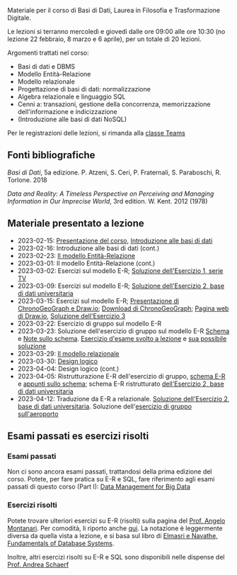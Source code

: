 Materiale per il corso di Basi di Dati, Laurea in Filosofia e Trasformazione Digitale.

Le lezioni si terranno mercoledì e giovedì dalle ore 09:00 alle ore 10:30 (no lezione 22 febbraio, 8 marzo e 6 aprile), per un totale di 20 lezioni.

Argomenti trattati nel corso:
 - Basi di dati e DBMS
 - Modello Entità-Relazione
 - Modello relazionale
 - Progettazione di basi di dati: normalizzazione
 - Algebra relazionale e linguaggio SQL
 - Cenni a: transazioni, gestione della concorrenza, memorizzazione dell'informazione e indicizzazione
 - (Introduzione alle basi di dati NoSQL)
 
 Per le registrazioni delle lezioni, si rimanda alla [classe Teams]( https://teams.microsoft.com/l/channel/19%3aDR6bX1SbV4vSHmwsRGoa5bfkltc87hKzwS_Lg7upfpk1%40thread.tacv2/Generale?groupId=15ef81e6-971e-4207-bb51-a61c12785a63&tenantId=6e6ade15-296c-4224-ac58-1c8ec2fd53a8)
 
## Fonti bibliografiche

_Basi di Dati_, 5a edizione. P. Atzeni, S.
Ceri, P. Fraternali, S. Paraboschi, R. Torlone. 2018

_Data and Reality: A Timeless Perspective
on Perceiving and Managing Information in Our Imprecise
World_, 3rd edition. W. Kent. 2012 (1978)


## Materiale presentato a lezione

- 2023-02-15: [Presentazione del corso](https://github.com/dslab-uniud/teaching/blob/main/courses/Basi%20di%20Dati%20(DIUM)/Basi_di_Dati___0___Informazioni_sul_corso.pdf), [Introduzione alle basi di dati](https://github.com/dslab-uniud/teaching/blob/main/courses/Basi%20di%20Dati%20(DIUM)/Basi_di_Dati___1___Introduction.pdf)
- 2023-02-16: Introduzione alle basi di dati (cont.)
- 2023-02-23: [Il modello Entità-Relazione](https://github.com/dslab-uniud/teaching/blob/main/courses/Basi%20di%20Dati%20(DIUM)/Basi_di_Dati___2___ER_Model.pdf)
- 2023-03-01: Il modello Entità-Relazione (cont.)
- 2023-03-02: Esercizi sul modello E-R; [Soluzione dell'Esercizio 1, serie TV](https://github.com/dslab-uniud/teaching/blob/main/courses/Basi%20di%20Dati%20(DIUM)/esercizio_1.png)
- 2023-03-09: Esercizi sul modello E-R; [Soluzione dell'Esercizio 2, base di dati universitaria](https://github.com/dslab-uniud/teaching/blob/main/courses/Basi%20di%20Dati%20(DIUM)/esercizio_2.jpg)
- 2023-03-15: Esercizi sul modello E-R; [Presentazione di ChronoGeoGraph e Draw.io](https://github.com/dslab-uniud/teaching/blob/main/courses/Basi%20di%20Dati%20(DIUM)/Basi_di_Dati___3___ChronoGeoGraph_e_Draw_io.pdf); [Download di ChronoGeoGraph](https://github.com/dslab-uniud/teaching/blob/main/courses/Data%20Management%20for%20Big%20Data/2021-2022/ChronoGeoGraph_Wrapped.jar); [Pagina web di Draw.io](https://app.diagrams.net/), [Soluzione dell'Esercizio 3](https://github.com/dslab-uniud/teaching/blob/main/courses/Basi%20di%20Dati%20(DIUM)/esercizio_3.png)
- 2023-03-22: Esercizio di gruppo sul modello E-R
- 2023-03-23: Soluzione dell'esercizio di gruppo sul modello E-R [Schema](https://github.com/dslab-uniud/teaching/blob/main/courses/Basi%20di%20Dati%20(DIUM)/0_ER.png) e [Note sullo schema](https://github.com/dslab-uniud/teaching/blob/main/courses/Basi%20di%20Dati%20(DIUM)/0_ER_appunti.txt). [Esercizio d'esame svolto a lezione](https://github.com/dslab-uniud/teaching/blob/main/courses/Data%20Management%20for%20Big%20Data/2020-2021/test_II.pdf) e [sua possibile soluzione](https://github.com/dslab-uniud/teaching/blob/main/courses/Basi%20di%20Dati%20(DIUM)/soluzione_esercizio_esame.pdf)
- 2023-03-29: [Il modello relazionale](https://github.com/dslab-uniud/teaching/blob/main/courses/Basi%20di%20Dati%20(DIUM)/Basi_di_Dati___4___Relational_model_bis.pdf)
- 2023-03-30: [Design logico](https://github.com/dslab-uniud/teaching/blob/main/courses/Basi%20di%20Dati%20(DIUM)/Basi_di_Dati___5___Logical_design.pdf)
- 2023-04-04: Design logico (cont.)
- 2023-04-05: Ristrutturazione E-R dell'esercizio di gruppo, [schema E-R](https://github.com/dslab-uniud/teaching/blob/main/courses/Basi%20di%20Dati%20(DIUM)/1_ER_ristrutturato.png) e [appunti sullo schema](https://github.com/dslab-uniud/teaching/blob/main/courses/Basi%20di%20Dati%20(DIUM)/1_ER_ristrutturato_appunti.txt); schema E-R ristrutturato [dell'Esercizio 2, base di dati universitaria](https://github.com/dslab-uniud/teaching/blob/main/courses/Basi%20di%20Dati%20(DIUM)/esercizio_2_ristrutturato.pdf)
- 2023-04-12: Traduzione da E-R a relazionale. [Soluzione dell'Esercizio 2, base di dati universitaria](https://github.com/dslab-uniud/teaching/blob/main/courses/Basi%20di%20Dati%20(DIUM)/Esercizio%20Uni%20relazionale.png). Soluzione dell'[esercizio di gruppo sull'aeroporto](https://github.com/dslab-uniud/teaching/blob/main/courses/Basi%20di%20Dati%20(DIUM)/2_schema_logico.txt)


## Esami passati es esercizi risolti

### Esami passati

Non ci sono ancora esami passati, trattandosi della prima edizione del corso.
Potete, per fare pratica su E-R e SQL, fare riferimento agli esami passati di questo corso (Part I): [Data Management for Big Data](https://github.com/dslab-uniud/teaching/tree/main/courses/Data%20Management%20for%20Big%20Data)

### Esercizi risolti

Potete trovare ulteriori esercizi su E-R (risolti) sulla pagina del [Prof. Angelo Montanari](https://users.dimi.uniud.it/~angelo.montanari/courses.php). 
Per comodità, li riporto anche [qui](https://github.com/dslab-uniud/teaching/blob/main/courses/Basi%20di%20Dati%20(DIUM)/Esercizi_ER.pdf). La notazione è leggermente diversa da quella vista a lezione, e si basa sul libro di [Elmasri e Navathe, Fundamentals of Database Systems](https://docs.ccsu.edu/curriculumsheets/ChadTest.pdf).

Inoltre, altri esercizi risolti su E-R e SQL sono disponibili nelle dispense del [Prof. Andrea Schaerf](https://uniudamce-my.sharepoint.com/personal/andrea_schaerf_uniud_it/_layouts/15/onedrive.aspx?id=%2Fpersonal%2Fandrea%5Fschaerf%5Funiud%5Fit%2FDocuments%2FDispense%2FDispensaBasiDati%2DAA2019%2D20%2Epdf&parent=%2Fpersonal%2Fandrea%5Fschaerf%5Funiud%5Fit%2FDocuments%2FDispense&ga=1)
